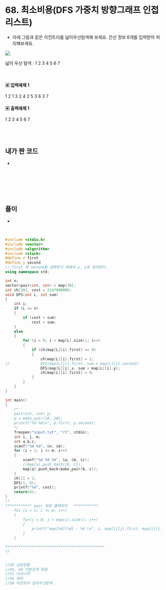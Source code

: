 # 68. 최소비용(DFS 가중치 방향그래프 인접리스트)

* 아래 그림과 같은 이진트리를 넓이우선탐색해 보세요. 간선 정보 6개를 입력받아 처리해보세요.

![](https://github.com/MinsoftK/c-Algorithm_Q/blob/master/img/69.png?raw=true)

넓이 우선 탐색 : 1 2 3 4 5 6 7



<br/>



#### ▣ 입력예제 1
1 2
1 3
2 4
2 5
3 6
3 7





#### ▣ 출력예제 1
1 2 3 4 5 6 7 

<br/>
<br/>


## 내가 짠 코드
*

<br/>

```c++


```


<br><br> 

## 풀이
*  

<br/>

```c++
#include <stdio.h>
#include <vector>
#include <algorithm>
#include <stack>
#define	x first
#define	y second
// first 와 second를 생략하기 위해서 x, y로 정의한다. 
using namespace std;

int n;
vector<pair<int, int> > map[30];
int ch[30], cost = 2147000000;
void DFS(int L, int sum)
{
	int i;
	if (L == n)
	{
		if (cost > sum)
			cost = sum;
	}
	else
	{
		for (i = 0; i < map[L].size(); i++)
		{
			if (ch[map[L][i].first] == 0)
			{
				ch[map[L][i].first] = 1;
//				DFS(map[L][i].first, sum + map[L][i].second);
				DFS(map[L][i].x, sum + map[L][i].y);
				ch[map[L][i].first] = 0;
			}
		}
	}
}

int main()
{
	/*
	pait<int, int> p;
	p = make_pair(10, 20);
	printf("%d %d\n", p.first, p.second);
	*/
	freopen("input.txt", "rt", stdin);
	int i, j, m;
	int a,b,c;
	scanf("%d %d", &n, &m);
	for (i = 1; i <= m; i++)
	{
		scanf("%d %d %d", &a, &b, &c);
		//map[a].push_back({b, c});
		map[a].push_back(make_pair(b, c));
	}
	ch[1] = 1;
	DFS(1, 0);
	printf("%d", cost);
	return(0);
}
/*
************ pair 부분 출력파트   ***********
 	for (i = 1; i <= m; i++)
	{
		for(j = 0; j < map[i].size(); j++)
		{
			printf("map[%d][%d] : %d \n", i, map[i][j].first, map[i][j].second);
		}
	}

*********************************************
*/


//36 삽입정렬 
//43, 44 이분검색 응용 
//51 다이나믹 
//56 재귀
//58 이진트리 깊이우선탐색 


```
